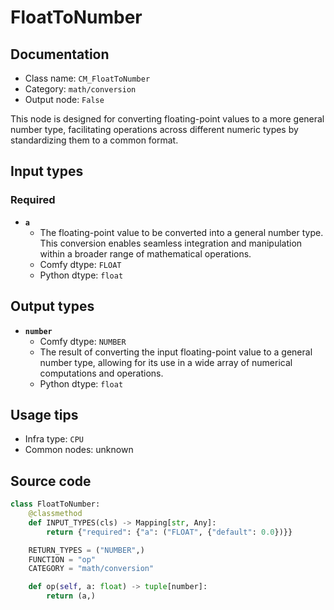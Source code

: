 # FloatToNumber
## Documentation
- Class name: `CM_FloatToNumber`
- Category: `math/conversion`
- Output node: `False`

This node is designed for converting floating-point values to a more general number type, facilitating operations across different numeric types by standardizing them to a common format.
## Input types
### Required
- **`a`**
    - The floating-point value to be converted into a general number type. This conversion enables seamless integration and manipulation within a broader range of mathematical operations.
    - Comfy dtype: `FLOAT`
    - Python dtype: `float`
## Output types
- **`number`**
    - Comfy dtype: `NUMBER`
    - The result of converting the input floating-point value to a general number type, allowing for its use in a wide array of numerical computations and operations.
    - Python dtype: `float`
## Usage tips
- Infra type: `CPU`
- Common nodes: unknown


## Source code
```python
class FloatToNumber:
    @classmethod
    def INPUT_TYPES(cls) -> Mapping[str, Any]:
        return {"required": {"a": ("FLOAT", {"default": 0.0})}}

    RETURN_TYPES = ("NUMBER",)
    FUNCTION = "op"
    CATEGORY = "math/conversion"

    def op(self, a: float) -> tuple[number]:
        return (a,)

```
